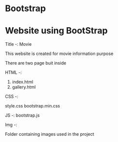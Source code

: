 # Bootstrap
# Website using BootStrap

Title -: Movie

This website is created for movie information purpose

There are two page buit inside

HTML -:
1) index.html
2) gallery.html

CSS -:

style.css
bootstrap.min.css

JS -:
bootstrap.js

Img -:

Folder containing images used in the project
